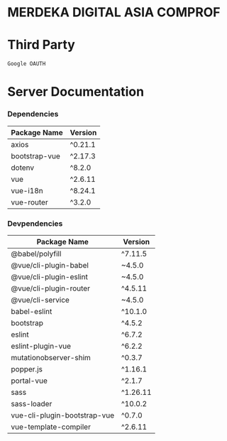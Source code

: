 # MERDEKA DIGITAL ASIA COMPROF

# Third Party

    Google OAUTH

# Server Documentation    

### Dependencies

| Package Name | Version |
| ------------ | ------- |
| axios     | ^0.21.1  |
| bootstrap-vue         | ^2.17.3  |
| dotenv       | ^8.2.0  |
| vue      | ^2.6.11  |
| vue-i18n   | ^8.24.1 |
| vue-router    | ^3.2.0 |

### Devpendencies

| Package Name | Version |
| ------------ | ------- |
|@babel/polyfill| ^7.11.5|
|@vue/cli-plugin-babel| ~4.5.0|
|@vue/cli-plugin-eslint| ~4.5.0|
|@vue/cli-plugin-router| ^4.5.11|
|@vue/cli-service| ~4.5.0|
|babel-eslint| ^10.1.0|
|bootstrap| ^4.5.2|
|eslint| ^6.7.2|
|eslint-plugin-vue| ^6.2.2|
|mutationobserver-shim| ^0.3.7|
|popper.js| ^1.16.1|
|portal-vue| ^2.1.7|
|sass| ^1.26.11|
|sass-loader| ^10.0.2|
|vue-cli-plugin-bootstrap-vue| ^0.7.0|
|vue-template-compiler| ^2.6.11|